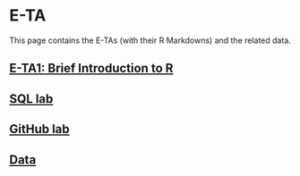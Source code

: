 # E-TA

This page contains the E-TAs (with their R Markdowns) and the related data.

## [E-TA1: Brief Introduction to R](http://htmlpreview.github.io/?https://github.com/ECON-4676-UNIANDES/lectures/blob/master/E-TA/e-ta1_R.html)

## [SQL lab](http://htmlpreview.github.io/?https://github.com/ECON-4676-UNIANDES/lectures/blob/master/E-TA/SQL_lab.html)

## [GitHub lab](http://htmlpreview.github.io/?https://github.com/ECON-4676-UNIANDES/lectures/blob/master/E-TA/GitHub.html)

## [Data](http://htmlpreview.github.io/?https://github.com/ECON-4676-UNIANDES/lectures/blob/master/E-TA/Data)
